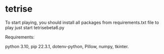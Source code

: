 # tetrise

To start playing, you should install all packages from requirements.txt file
to play just start tetrisebeta6.py

Requirements:

python 3.10, 
pip 22.3.1,
dotenv-python, 
Pillow, 
numpy, 
tkinter.
